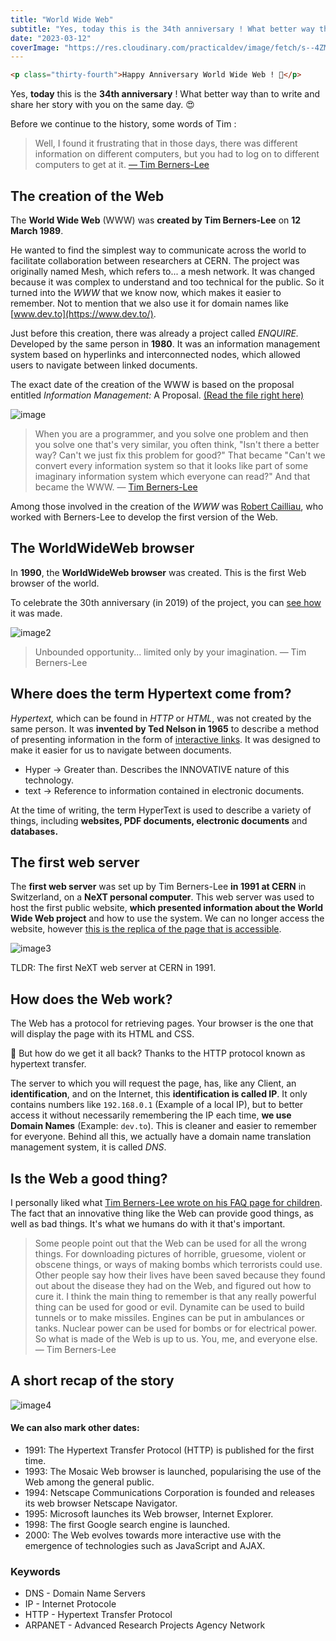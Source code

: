 ```yaml
---
title: "World Wide Web"
subtitle: "Yes, today this is the 34th anniversary ! What better way than to write and share her story with you on the same day. 😍"
date: "2023-03-12"
coverImage: "https://res.cloudinary.com/practicaldev/image/fetch/s--4ZMzBYsg--/c_imagga_scale,f_auto,fl_progressive,h_420,q_auto,w_1000/https://dev-to-uploads.s3.amazonaws.com/uploads/articles/prm9ch42x6f544c2cloo.jpg"
---
```

```html
<p class="thirty-fourth">Happy Anniversary World Wide Web ! 🥳</p>
```
Yes, **today** this is the **34th anniversary** ! What better way than to write and share her story with you on the same day. 😍

Before we continue to the history, some words of Tim :

>Well, I found it frustrating that in those days, there was different information on different computers, but you had to log on to different computers to get at it.
[— Tim Berners-Lee](https://www.w3.org/People/Berners-Lee/Kids.html#What)




## The creation of the Web
 
The **World Wide Web** (WWW) was **created by Tim Berners-Lee** on **12 March 1989**. 

He wanted to find the simplest way to communicate across the world to facilitate collaboration between researchers at CERN. The project was originally named Mesh, which refers to... a mesh network. It was changed because it was complex to understand and too technical for the public.
So it turned into the *WWW* that we know now, which makes it easier to remember. Not to mention that we also use it for domain names like [www.dev.to](https://www.dev.to/).

Just before this creation, there was already a project called *ENQUIRE.* Developed by the same person in **1980**. It was an information management system based on hyperlinks and interconnected nodes, which allowed users to navigate between linked documents.

The exact date of the creation of the WWW is based on the proposal entitled *Information Management:* A Proposal. [(Read the file right here)](https://cds.cern.ch/record/1405411/files/ARCH-WWW-4-010.pdf)

![image](https://res.cloudinary.com/practicaldev/image/fetch/s--HNZ5nnf8--/c_limit%2Cf_auto%2Cfl_progressive%2Cq_auto%2Cw_880/https://dev-to-uploads.s3.amazonaws.com/uploads/articles/d3he542mtle1pnwodrrr.png) 

>When you are a programmer, and you solve one problem and then you solve one that's very similar, you often think, "Isn't there a better way? Can't we just fix this problem for good?" That became "Can't we convert every information system so that it looks like part of some imaginary information system which everyone can read?" And that became the WWW.
— [Tim Berners-Lee](https://www.w3.org/People/Berners-Lee/Kids.html#What)

Among those involved in the creation of the *WWW* was [Robert Cailliau](https://en.wikipedia.org/wiki/Robert_Cailliau), who worked with Berners-Lee to develop the first version of the Web.

## The WorldWideWeb browser

In **1990**, the **WorldWideWeb browser** was created. This is the first Web browser of the world.

To celebrate the 30th anniversary (in 2019) of the project, you can [see how](https://worldwideweb.cern.ch/browser/) it was made.

![image2](https://res.cloudinary.com/practicaldev/image/fetch/s--F4flU7O6--/c_limit%2Cf_auto%2Cfl_progressive%2Cq_auto%2Cw_880/https://dev-to-uploads.s3.amazonaws.com/uploads/articles/814r0cnsydfw15suc4ws.png)

>Unbounded opportunity... limited only by your imagination.
— Tim Berners-Lee

## Where does the term Hypertext come from?

*Hypertext,* which can be found in *HTTP* or *HTML*, was not created by the same person.
It was **invented by Ted Nelson in 1965** to describe a method of presenting information in the form of [interactive links](https://dev.to/thomasbnt/world-wide-web-2jbl#). It was designed to make it easier for us to navigate between documents.

* Hyper → Greater than. Describes the INNOVATIVE nature of this technology.
* text → Reference to information contained in electronic documents.

At the time of writing, the term HyperText is used to describe a variety of things, including **websites, PDF documents, electronic documents** and **databases.**

## The first web server

The **first web server** was set up by Tim Berners-Lee **in 1991 at CERN** in Switzerland, on a **NeXT personal computer**. This web server was used to host the first public website, **which presented information about the World Wide Web project** and how to use the system.
We can no longer access the website, however [this is the replica of the page that is accessible](http://info.cern.ch/hypertext/WWW/TheProject.html).

![image3](https://res.cloudinary.com/practicaldev/image/fetch/s--cYjn3Euo--/c_limit%2Cf_auto%2Cfl_progressive%2Cq_auto%2Cw_880/https://dev-to-uploads.s3.amazonaws.com/uploads/articles/1mm6xysa0utfu1f33gdb.png)

TLDR: The first NeXT web server at CERN in 1991.

## How does the Web work?

The Web has a protocol for retrieving pages. Your browser is the one that will display the page with its HTML and CSS.

🤔 But how do we get it all back? Thanks to the HTTP protocol known as hypertext transfer.

The server to which you will request the page, has, like any Client, an **identification**, and on the Internet, this **identification is called IP**. It only contains numbers like `192.168.0.1` (Example of a local IP), but to better access it without necessarily remembering the IP each time, **we use Domain Names** (Example: `dev.to`).
This is cleaner and easier to remember for everyone. Behind all this, we actually have a domain name translation management system, it is called *DNS*.

## Is the Web a good thing?

I personally liked what [Tim Berners-Lee wrote on his FAQ page for children](https://www.w3.org/People/Berners-Lee/Kids.html#think). The fact that an innovative thing like the Web can provide good things, as well as bad things. It's what we humans do with it that's important.

>Some people point out that the Web can be used for all the wrong things. For downloading pictures of horrible, gruesome, violent or obscene things, or ways of making bombs which terrorists could use.
Other people say how their lives have been saved because they found out about the disease they had on the Web, and figured out how to cure it.
I think the main thing to remember is that any really powerful thing can be used for good or evil. Dynamite can be used to build tunnels or to make missiles. Engines can be put in ambulances or tanks. Nuclear power can be used for bombs or for electrical power.
So what is made of the Web is up to us. You, me, and everyone else.
— Tim Berners-Lee

## A short recap of the story
![image4](https://res.cloudinary.com/practicaldev/image/fetch/s--Q5yPpdgs--/c_limit%2Cf_auto%2Cfl_progressive%2Cq_auto%2Cw_880/https://dev-to-uploads.s3.amazonaws.com/uploads/articles/kt7h7mimet6spg4hfm3f.png)

#### We can also mark other dates:

* 1991: The Hypertext Transfer Protocol (HTTP) is published for the first time.
* 1993: The Mosaic Web browser is launched, popularising the use of the Web among the general public.
* 1994: Netscape Communications Corporation is founded and releases its web browser Netscape Navigator.
* 1995: Microsoft launches its Web browser, Internet Explorer.
* 1998: The first Google search engine is launched.
* 2000: The Web evolves towards more interactive use with the emergence of technologies such as JavaScript and AJAX.

### Keywords
* DNS - Domain Name Servers
* IP - Internet Protocole
* HTTP - Hypertext Transfer Protocol
* ARPANET - Advanced Research Projects Agency Network